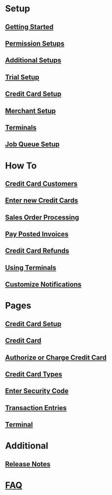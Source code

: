# Setup

## [Getting Started](getting-started.md)

## [Permission Setups](permission-setups.md)

## [Additional Setups](additional-setups.md)

## [Trial Setup](trial-setup.md)

## [Credit Card Setup](credit-card-setup.md)

## [Merchant Setup](merchant-setup.md)

## [Terminals](terminal-setup.md)

## [Job Queue Setup](job-queue-setup.md)

# How To

## [Credit Card Customers](how-to-credit-card-customers.md)

## [Enter new Credit Cards](how-to-enter-new-credit-cards.md)

## [Sales Order Processing](how-to-sales-order-processing.md)

## [Pay Posted Invoices](how-to-pay-posted-invoices.md)

<!--
## [Payment on Account](how-to-payment-on-account.md)
-->

## [Credit Card Refunds](how-to-credit-card-refunds.md)

<!--
## [Setting up a Terminal](how-to-setup-terminal.md)
-->

## [Using Terminals](how-to-using-terminals.md)

## [Customize Notifications](how-to-customize-notifications.md)

<!--
## [Customizing Sign up Email](how-to-customize-signup-email.md)

## [Product Tour](how-to-product-tour.md)

-->

# Pages

## [Credit Card Setup](page-credit-card-setup.md)

## [Credit Card](page-credit-card.md)

## [Authorize or Charge Credit Card](page-authorize-credit-card.md)

## [Credit Card Types](page-credit-card-types.md)

## [Enter Security Code](page-enter-security-code.md)

## [Transaction Entries](page-transaction-entries.md)

## [Terminal](page-terminal.md)

<!--
# Reports

# Developer

## [Credit Card API](credit-card-api.md)
-->

# Additional

## [Release Notes](release-notes.md)

<!-- ## [Road Map](roadmap.md) -->

# [FAQ](faq-index.md)
